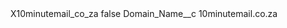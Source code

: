 <?xml version="1.0" encoding="UTF-8"?>
<CustomMetadata xmlns="http://soap.sforce.com/2006/04/metadata" xmlns:xsi="http://www.w3.org/2001/XMLSchema-instance" xmlns:xsd="http://www.w3.org/2001/XMLSchema">
    <label>X10minutemail_co_za</label>
    <protected>false</protected>
    <values>
        <field>Domain_Name__c</field>
        <value xsi:type="xsd:string">10minutemail.co.za</value>
    </values>
</CustomMetadata>
